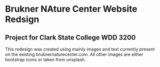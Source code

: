 # Brukner NAture Center Website Redsign
## Project for Clark State College WDD 3200

This redesign was created using mainly images and text currently present on the existing bruknernaturecenter.com.
All other images are either bootstrap icons or taken from unsplash.
